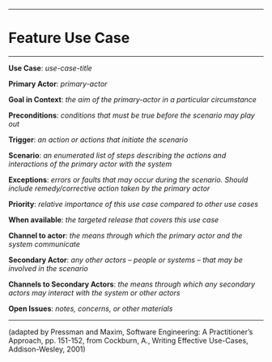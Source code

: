
<hr>

# Feature Use Case

<hr>

**Use Case**: *use-case-title*

**Primary Actor**: *primary-actor*

**Goal in Context**: *the aim of the primary-actor in a particular circumstance*

**Preconditions**: *conditions that must be true before the scenario may play out*

**Trigger**: *an action or actions that initiate the scenario*
  
**Scenario**: *an enumerated list of steps describing the actions and interactions of the primary actor with the system*
 
**Exceptions**: *errors or faults that may occur during the scenario. Should include remedy/corrective action taken by the primary actor*

**Priority**: *relative importance of this use case compared to other use cases*

**When available**: *the targeted release that covers this use case*

**Channel to actor**: *the means through which the primary actor and the system communicate*

**Secondary Actor**: *any other actors – people or systems – that may be involved in the scenario*

**Channels to Secondary Actors**: *the means through which any secondary actors may interact with the system or other actors*

**Open Issues**: *notes, concerns, or other materials*

<hr>



(adapted by Pressman and Maxim, Software Engineering: A Practitioner’s Approach, pp. 151-152, from Cockburn,
A., Writing Effective Use-Cases, Addison-Wesley, 2001)
